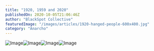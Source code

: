 ```yaml
---
title: "1920, 1959 and 2020"
publishedOn: 2020-10-05T21:06:46Z
author: "BlackSpot Collective"
featuredImage: "/images/articles/1920-hanged-people-600x400.jpg"
category: "Anarcho"
---
```


![Image](/images/articles/1920-hanged-people-600x400.jpg)![Image](/images/articles/1959-race-mixing-is-communism-600x400.jpg)![Image](/images/articles/2020-social-distancing-equals-communism-600x400.jpg)![Image](/images/articles/2020-civil-war-has-started-600x400.jpg)
